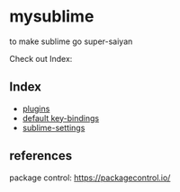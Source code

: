 # mysublime
to make sublime go super-saiyan  

Check out Index:
## Index
- [plugins](./Plugins.md)
- [default key-bindings](./KeyBindings.md)
- [sublime-settings](./sublime-settings/settings.md)

## references
package control: https://packagecontrol.io/
